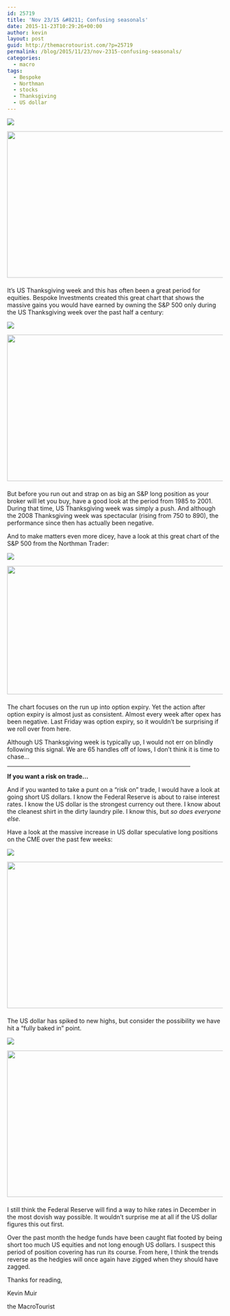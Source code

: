 ```yaml
---
id: 25719
title: 'Nov 23/15 &#8211; Confusing seasonals'
date: 2015-11-23T10:29:26+00:00
author: kevin
layout: post
guid: http://themacrotourist.com/?p=25719
permalink: /blog/2015/11/23/nov-2315-confusing-seasonals/
categories:
  - macro
tags:
  - Bespoke
  - Northman
  - stocks
  - Thanksgiving
  - US dollar
---
```


  <img src="http://themacrotourist.com/pictures/SeasonalsNov2315.png"><img class="size-full wp-image-14271" style="padding-top: 1.0em;padding-bottom: 0.5em;" style="margin:30px auto;display:block;" src="http://themacrotourist.com/pictures/SeasonalsNov2315.png" width="600" height="342">

It&#8217;s US Thanksgiving week and this has often been a great period for equities. Bespoke Investments created this great chart that shows the massive gains you would have earned by owning the S&P 500 only during the US Thanksgiving week over the past half a century:


  <img src="http://themacrotourist.com/pictures/BespokeNov2315.png"><img class="size-full wp-image-14271" style="padding-top: 1.0em;padding-bottom: 0.5em;" style="margin:30px auto;display:block;" src="http://themacrotourist.com/pictures/BespokeNov2315.png" width="600" height="342">

But before you run out and strap on as big an S&P long position as your broker will let you buy, have a good look at the period from 1985 to 2001. During that time, US Thanksgiving week was simply a push. And although the 2008 Thanksgiving week was spectacular (rising from 750 to 890), the performance since then has actually been negative.

And to make matters even more dicey, have a look at this great chart of the S&P 500 from the Northman Trader:


  <img src="http://themacrotourist.com/pictures/NorthmanNov2315.png"><img class="size-full wp-image-14271" style="padding-top: 1.0em;padding-bottom: 0.5em;" style="margin:30px auto;display:block;" src="http://themacrotourist.com/pictures/NorthmanNov2315.png" width="600" height="300">

The chart focuses on the run up into option expiry. Yet the action after option expiry is almost just as consistent. Almost every week after opex has been negative. Last Friday was option expiry, so it wouldn&#8217;t be surprising if we roll over from here.

Although US Thanksgiving week is typically up, I would not err on blindly following this signal. We are 65 handles off of lows, I don&#8217;t think it is time to chase&#8230;

<hr size="3" width="85%" />

**If you want a risk on trade&#8230;**

And if you wanted to take a punt on a &#8220;risk on&#8221; trade, I would have a look at going short US dollars. I know the Federal Reserve is about to raise interest rates. I know the US dollar is the strongest currency out there. I know about the cleanest shirt in the dirty laundry pile. I know this, but _so does everyone else._

Have a look at the massive increase in US dollar speculative long positions on the CME over the past few weeks:


  <img src="http://themacrotourist.com/pictures/LongUSDNov2315.png"><img class="size-full wp-image-14271" style="padding-top: 1.0em;padding-bottom: 0.5em;" style="margin:30px auto;display:block;" src="http://themacrotourist.com/pictures/LongUSDNov2315.png" width="600" height="342">

The US dollar has spiked to new highs, but consider the possibility we have hit a &#8220;fully baked in&#8221; point.


  <img src="http://themacrotourist.com/pictures/BDXYNov2315.png"><img class="size-full wp-image-14271" style="padding-top: 1.0em;padding-bottom: 0.5em;" style="margin:30px auto;display:block;" src="http://themacrotourist.com/pictures/BDXYNov2315.png" width="600" height="342">

I still think the Federal Reserve will find a way to hike rates in December in the most dovish way possible. It wouldn&#8217;t surprise me at all if the US dollar figures this out first.

Over the past month the hedge funds have been caught flat footed by being short too much US equities and not long enough US dollars. I suspect this period of position covering has run its course. From here, I think the trends reverse as the hedgies will once again have zigged when they should have zagged.

Thanks for reading,
  
Kevin Muir
  
the MacroTourist
